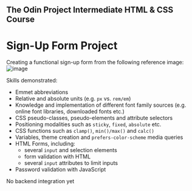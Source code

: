 ## The Odin Project Intermediate HTML &amp; CSS Course
# Sign-Up Form Project

Creating a functional sign-up form from the following reference image:
![image](https://cdn.statically.io/gh/TheOdinProject/curriculum/5f37d43908ef92499e95a9b90fc3cc291a95014c/html_css/project-sign-up-form/sign-up-form.png)

Skills demonstrated:
* Emmet abbreviations
* Relative and absolute units (e.g. `px` vs. `rem/em`)
* Knowledge and implementation of different font family sources (e.g. online font libraries, downloaded fonts etc.)
* CSS pseudo-classes, pseudo-elements and attribute selectors
* Positioning modalities such as `sticky`, `fixed`, `absolute` etc.
* CSS functions such as `clamp()`, `min()/max()` and `calc()`
* Variables, theme creation and `prefers-color-scheme` media queries 
* HTML Forms, including: 
    * several `input` and selection elements
    * form validation with HTML
    * several `input` attributes to limit inputs
* Password validation with JavaScript

No backend integration yet